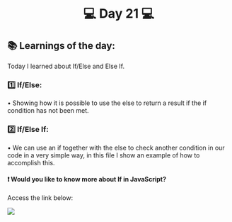 <h1 align="center">💻 Day 21 💻</h1>

<h2>📚 Learnings of the day:</h2>
<p>Today I learned about If/Else and Else If.</p>

<h3>1️⃣ If/Else: </h3>
<p>• Showing how it is possible to use the else to return a result if the if condition has not been met. </p>

<h3>2️⃣ If/Else If: </h3>
<p>• We can use an if together with the else to check another condition in our code in a very simple way, in this file I show an example of how to accomplish this. </p>

<h4>❗ Would you like to know more about If in JavaScript?</h4>
<p> Access the link below:</p>
<a href="https://developer.mozilla.org/en-US/docs/Web/JavaScript/Reference/Statements/if...else">
<img src="https://img.shields.io/static/v1?label=USE&message=IF&color=f0d500&style=for-the-badge"/>
</a>

